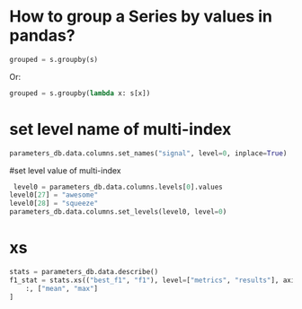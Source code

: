 # How to group a Series by values in pandas?
```python
grouped = s.groupby(s)
```
Or:
```python
grouped = s.groupby(lambda x: s[x])
```

# set level name of multi-index
```python
parameters_db.data.columns.set_names("signal", level=0, inplace=True)
```

#set level value of multi-index
```python
 level0 = parameters_db.data.columns.levels[0].values
level0[27] = "awesome"
level0[28] = "squeeze"
parameters_db.data.columns.set_levels(level0, level=0)
```

# xs
```python
stats = parameters_db.data.describe()
f1_stat = stats.xs(("best_f1", "f1"), level=["metrics", "results"], axis=1).T.loc[
    :, ["mean", "max"]
]
```
